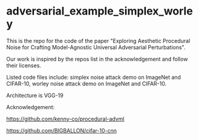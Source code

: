 # adversarial_example_simplex_worley
This is the repo for the code of the paper "Exploring Aesthetic Procedural Noise for Crafting Model-Agnostic Universal Adversarial Perturbations".

Our work is inspired by the repos list in the acknowledgement and follow their licenses.

Listed code files include: simplex noise attack demo on ImageNet and CIFAR-10, worley noise attack demo on ImageNet and CIFAR-10.

Architecture is VGG-19

Acknowledgement:

https://github.com/kenny-co/procedural-advml

https://github.com/BIGBALLON/cifar-10-cnn
